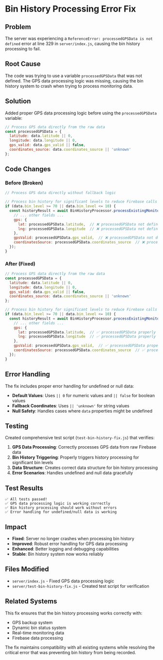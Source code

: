 # Bin History Processing Error Fix

## Problem
The server was experiencing a `ReferenceError: processedGPSData is not defined` error at line 329 in `server/index.js`, causing the bin history processing to fail.

## Root Cause
The code was trying to use a variable `processedGPSData` that was not defined. The GPS data processing logic was missing, causing the bin history system to crash when trying to process monitoring data.

## Solution
Added proper GPS data processing logic before using the `processedGPSData` variable:

```javascript
// Process GPS data directly from the raw data
const processedGPSData = {
  latitude: data.latitude || 0,
  longitude: data.longitude || 0,
  gps_valid: data.gps_valid || false,
  coordinates_source: data.coordinates_source || 'unknown'
};
```

## Code Changes

### Before (Broken)
```javascript
// Process GPS data directly without fallback logic

// Process bin history for significant levels to reduce Firebase calls
if (data.bin_level >= 70 || data.bin_level <= 10) {
  const historyResult = await BinHistoryProcessor.processExistingMonitoringData({
    // ... other fields ...
    gps: {
      lat: processedGPSData.latitude,  // ❌ processedGPSData not defined
      lng: processedGPSData.longitude  // ❌ processedGPSData not defined
    },
    gpsValid: processedGPSData.gps_valid,  // ❌ processedGPSData not defined
    coordinatesSource: processedGPSData.coordinates_source  // ❌ processedGPSData not defined
  });
}
```

### After (Fixed)
```javascript
// Process GPS data directly from the raw data
const processedGPSData = {
  latitude: data.latitude || 0,
  longitude: data.longitude || 0,
  gps_valid: data.gps_valid || false,
  coordinates_source: data.coordinates_source || 'unknown'
};

// Process bin history for significant levels to reduce Firebase calls
if (data.bin_level >= 70 || data.bin_level <= 10) {
  const historyResult = await BinHistoryProcessor.processExistingMonitoringData({
    // ... other fields ...
    gps: {
      lat: processedGPSData.latitude,  // ✅ processedGPSData properly defined
      lng: processedGPSData.longitude  // ✅ processedGPSData properly defined
    },
    gpsValid: processedGPSData.gps_valid,  // ✅ processedGPSData properly defined
    coordinatesSource: processedGPSData.coordinates_source  // ✅ processedGPSData properly defined
  });
}
```

## Error Handling
The fix includes proper error handling for undefined or null data:

- **Default Values**: Uses `|| 0` for numeric values and `|| false` for boolean values
- **Fallback Coordinates**: Uses `|| 'unknown'` for string values
- **Null Safety**: Handles cases where `data` properties might be undefined

## Testing
Created comprehensive test script (`test-bin-history-fix.js`) that verifies:

1. **GPS Data Processing**: Correctly processes GPS data from raw Firebase data
2. **Bin History Triggering**: Properly triggers history processing for significant bin levels
3. **Data Structure**: Creates correct data structure for bin history processing
4. **Error Scenarios**: Handles undefined and null data gracefully

## Test Results
```
✅ All tests passed!
✅ GPS data processing logic is working correctly
✅ Bin history processing should work without errors
✅ Error handling for undefined/null data is working
```

## Impact
- **Fixed**: Server no longer crashes when processing bin history
- **Improved**: Robust error handling for GPS data processing
- **Enhanced**: Better logging and debugging capabilities
- **Stable**: Bin history system now works reliably

## Files Modified
- `server/index.js` - Fixed GPS data processing logic
- `server/test-bin-history-fix.js` - Created test script for verification

## Related Systems
This fix ensures that the bin history processing works correctly with:
- GPS backup system
- Dynamic bin status system
- Real-time monitoring data
- Firebase data processing

The fix maintains compatibility with all existing systems while resolving the critical error that was preventing bin history from being recorded.
